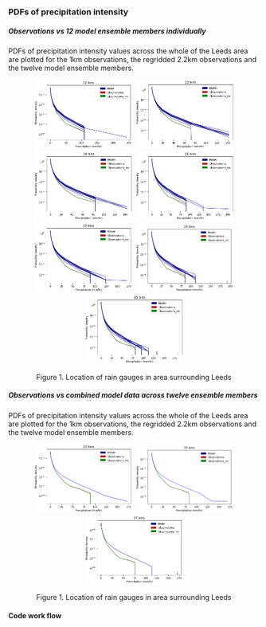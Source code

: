 ### PDFs of precipitation intensity

##### Observations vs 12 model ensemble members individually
PDFs of precipitation intensity values across the whole of the Leeds area are plotted for the 1km observations, the regridded 2.2km observations and the twelve model ensemble members.  

<p align="center">
  <img src="PDFs/10Bins.png" width="200"  />
  <img src="PDFs/13Bins.png" width="200"  />
  <img src="PDFs/16Bins.png" width="200"  />  
  <img src="PDFs/21Bins.png" width="200"  />  
  <img src="PDFs/25Bins.png" width="200"  />  
  <img src="PDFs/29Bins.png" width="200"  />
  <img src="PDFs/45Bins.png" width="200"  />    
<p align="center"> Figure 1. Location of rain gauges in area surrounding Leeds <p align="center">

##### Observations vs combined model data across twelve ensemble members
PDFs of precipitation intensity values across the whole of the Leeds area are plotted for the 1km observations, the regridded 2.2km observations and the twelve model ensemble members.  

<p align="center">
  <img src="PDFs/ModelVsObs_25Bins.png" width="200"  />
  <img src="PDFs/ModelVsObs_33Bins.png" width="200"  />
  <img src="PDFs/ModelVsObs_37Bins.png" width="200"  />
  
<p align="center"> Figure 1. Location of rain gauges in area surrounding Leeds <p align="center">




#### Code work flow
